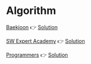 # Algorithm

[Baekjoon](https://www.acmicpc.net/) &#128073; [Solution](https://github.com/soomin0328/Algorithm/tree/master/Algorithm/src/Baekjoon)

[SW Expert Academy](https://www.swexpertacademy.com/main/main.do) &#128073; [Solution](https://github.com/soomin0328/Algorithm/tree/master/Algorithm/src/SW_Expert_Academy)

[Programmers](https://programmers.co.kr/learn/challenges?tab=practice_kit) &#128073; [Solution](https://github.com/soomin0328/Algorithm/tree/master/Algorithm/src/programmers)
